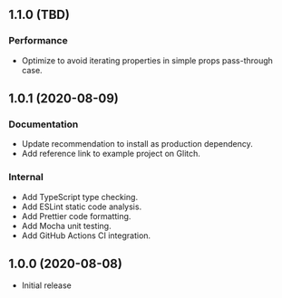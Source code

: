 ## 1.1.0 (TBD)

### Performance

- Optimize to avoid iterating properties in simple props pass-through case.

## 1.0.1 (2020-08-09)

### Documentation

- Update recommendation to install as production dependency.
- Add reference link to example project on Glitch.

### Internal

- Add TypeScript type checking.
- Add ESLint static code analysis.
- Add Prettier code formatting.
- Add Mocha unit testing.
- Add GitHub Actions CI integration.

## 1.0.0 (2020-08-08)

- Initial release
